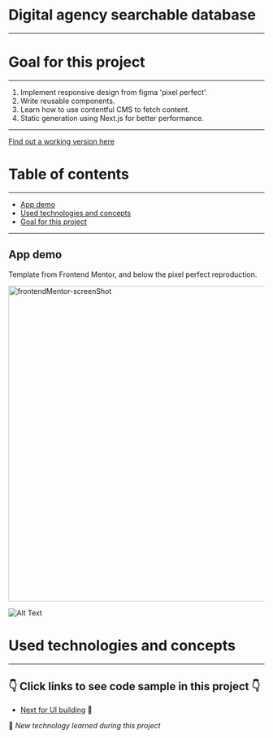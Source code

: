 # Digital agency searchable database

---

# Goal for this project
---

1. Implement responsive design from figma 'pixel perfect'.
2. Write reusable components.
3. Learn how to use contentful CMS to fetch content.
4. Static generation using Next.js for better performance.

--- 

[Find out a working version here](https://static-web-with-reusable-component.netlify.app/)

# Table of contents

---

- [App demo](#app-demo)
- [Used technologies and concepts](#used-technologies-and-concepts)
- [Goal for this project](#Goal-for-this-project)

---

App demo
---

Template from Frontend Mentor, and below the pixel perfect reproduction.

<img width="622" alt="frontendMentor-screenShot" src="https://user-images.githubusercontent.com/98712114/191214267-7ef2bd10-62f7-4cda-bd6a-ed6ee08cb35c.png">

![Alt Text](/media/static-web.gif)


# Used technologies and concepts
---
## 👇 Click links to see code sample in this project 👇

- [Next for UI building](https://github.com/P-NBLT/static-website-project/blob/main/pages/index.js) 🐣

🐣 *New technology learned during this project*
